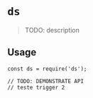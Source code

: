 # `ds`

> TODO: description

## Usage

```
const ds = require('ds');

// TODO: DEMONSTRATE API
// teste trigger 2
```
